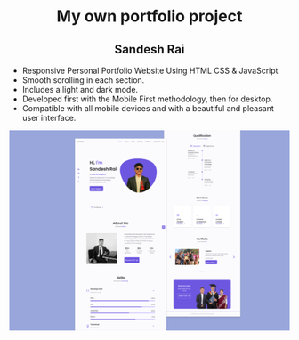 <h1 align=center>My own portfolio project </h1>
<h2 align=center>Sandesh Rai</h2>

- Responsive Personal Portfolio Website Using HTML CSS & JavaScript
- Smooth scrolling in each section.
- Includes a light and dark mode.
- Developed first with the Mobile First methodology, then for desktop.
- Compatible with all mobile devices and with a beautiful and pleasant user interface.

![preview img](/preview.png)
